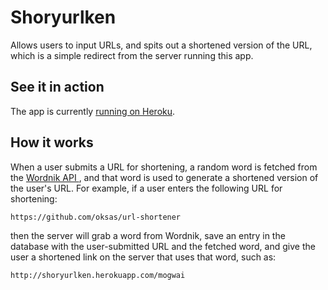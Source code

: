 # Shoryurlken

Allows users to input URLs, and spits out a shortened version of the URL, which
is a simple redirect from the server running this app.

## See it in action

The app is currently [running on Heroku](https://shoryurlken.herokuapp.com/).

## How it works

When a user submits a URL for shortening, a random word is fetched from the
[Wordnik API ](http://developer.wordnik.com/), and that word is used to generate
a shortened version of the user's URL. For example, if a user enters the
following URL for shortening:

`https://github.com/oksas/url-shortener`

then the server will grab a word from Wordnik, save an entry in the database
with the user-submitted URL and the fetched word, and give the user a shortened
link on the server that uses that word, such as:

`http://shoryurlken.herokuapp.com/mogwai`




